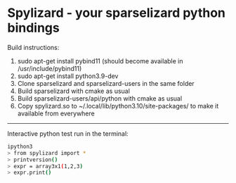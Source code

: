 # Spylizard - your sparselizard python bindings

Build instructions:

1. sudo apt-get install pybind11 (should become available in /usr/include/pybind11)
1. sudo apt-get install python3.9-dev
1. Clone sparselizard and sparselizard-users in the same folder
1. Build sparselizard with cmake as usual
1. Build sparselizard-users/api/python with cmake as usual
1. Copy spylizard.so to ~/.local/lib/python3.10/site-packages/ to make it available from everywhere

---

Interactive python test run in the terminal:

```bash
ipython3
> from spylizard import *
> printversion()
> expr = array3x1(1,2,3)
> expr.print()
```
